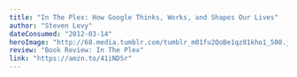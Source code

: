 ```yaml
---
title: "In The Plex: How Google Thinks, Works, and Shapes Our Lives"
author: "Steven Levy"
dateConsumed: "2012-03-14"
heroImage: "http://68.media.tumblr.com/tumblr_m01fu2QoBe1qz81kho1_500.jpg"
review: "Book Review: In The Plex"
link: "https://amzn.to/41iNDSr"
---
```


